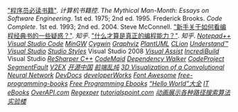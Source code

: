 ["程序员必读书籍"](http://bestcbooks.com/recommend/most-influential-book).  *计算机书籍控*.
*The Mythical Man-Month: Essays on Software Engineering*. 1st ed. 1975; 2nd ed. 1995. Frederick Brooks.
*Code Complete*. 1st ed. 1993; 2nd ed. 2004. Steve McConnell.
["新手关于如何看编程经典书的一些疑惑？"](https://zhihu.com/question/26157282). *知乎*.
["什么才算是真正的编程能力？"](https://zhihu.com/question/31034164). *知乎*.
[*Notepad++*](https://notepad-plus-plus.org)
[*Visual Studio Code*](https://code.visualstudio.com)
[*MinGW*](http://mingw.org)
[*Cygwin*](http://cygwin.com)
[*Graphviz*](https://graphviz.gitlab.io)
[*PlantUML*](http://plantuml.com)
[*CLion*](https://jetbrains.com/clion)
[*Understand™*](https://scitools.com)
[*Visual Studio*](https://visualstudio.com)
[*Studio Styles*](https://studiostyl.es)
Visual Studio 2008
[*Visual Assist*](https://wholetomato.com)
[*IncrediBuild*](https://incredibuild.com)
Visual Studio
[*ReSharper С++*](https://jetbrains.com/resharper-cpp)
[*CodeMaid*](http://codemaid.net)
[*Dependency Walker*](http://dependencywalker.com)
[*CodeProject*](https://codeproject.com)
[*SegmentFault*](https://segmentfault.com)
[*V2EX*](https://v2ex.com)
[*开源中国*](http://oschina.net)
[*前端乱炖*](http://html-js.com)
[*3D Visualization of a Convolutional Neural Network*](http://scs.ryerson.ca/~aharley/vis/conv)
[*DevDocs*](https://devdocs.io)
[*developerWorks*](https://ibm.com/developerworks)
[*Font Awesome*](http://fontawesome.io)
[*free-programming-books*](https://github.com/EbookFoundation/free-programming-books)
[*Free Programming Ebooks*](http://oreilly.com/programming/free)
[*“Hello World”大全*](http://netsmell.com/apps/helloworldcollection)
[*IT eBooks*](http://it-ebooks.info)
[*OverAPI.com*](http://overapi.com)
[*Regexper*](https://regexper.com)
[*tutorialspoint.com*](https://tutorialspoint.com)
[*动画展示各种路径搜索算法*](http://webhek.com/post/pathfinding.html)
[*实验楼*](https://shiyanlou.com)
